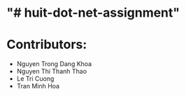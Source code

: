 "# huit-dot-net-assignment" 
==========
# Contributors:
- Nguyen Trong Dang Khoa
- Nguyen Thi Thanh Thao
- Le Tri Cuong
- Tran Minh Hoa

